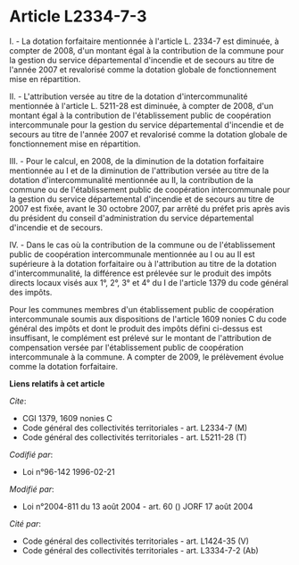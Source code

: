 # Article L2334-7-3

I. - La dotation forfaitaire mentionnée à l'article L. 2334-7 est diminuée, à compter de 2008, d'un montant égal à la
contribution de la commune pour la gestion du service départemental d'incendie et de secours au titre de l'année 2007 et
revalorisé comme la dotation globale de fonctionnement mise en répartition.

II. - L'attribution versée au titre de la dotation d'intercommunalité mentionnée à l'article L. 5211-28 est diminuée, à
compter de 2008, d'un montant égal à la contribution de l'établissement public de coopération intercommunale pour la gestion
du service départemental d'incendie et de secours au titre de l'année 2007 et revalorisé comme la dotation globale de
fonctionnement mise en répartition.

III. - Pour le calcul, en 2008, de la diminution de la dotation forfaitaire mentionnée au I et de la diminution de
l'attribution versée au titre de la dotation d'intercommunalité mentionnée au II, la contribution de la commune ou de
l'établissement public de coopération intercommunale pour la gestion du service départemental d'incendie et de secours au
titre de 2007 est fixée, avant le 30 octobre 2007, par arrêté du préfet pris après avis du président du conseil
d'administration du service départemental d'incendie et de secours.

IV. - Dans le cas où la contribution de la commune ou de l'établissement public de coopération intercommunale mentionnée au I
ou au II est supérieure à la dotation forfaitaire ou à l'attribution au titre de la dotation d'intercommunalité, la
différence est prélevée sur le produit des impôts directs locaux visés aux 1°, 2°, 3° et 4° du I de l'article 1379 du code
général des impôts.

Pour les communes membres d'un établissement public de coopération intercommunale soumis aux dispositions de l'article 1609
nonies C du code général des impôts et dont le produit des impôts défini ci-dessus est insuffisant, le complément est prélevé
sur le montant de l'attribution de compensation versée par l'établissement public de coopération intercommunale à la commune.
A compter de 2009, le prélèvement évolue comme la dotation forfaitaire.

**Liens relatifs à cet article**

_Cite_:

  - CGI 1379, 1609 nonies C
  - Code général des collectivités territoriales - art. L2334-7 (M)
  - Code général des collectivités territoriales - art. L5211-28 (T)

_Codifié par_:

  - Loi n°96-142 1996-02-21

_Modifié par_:

  - Loi n°2004-811 du 13 août 2004 - art. 60 () JORF 17 août 2004

_Cité par_:

  - Code général des collectivités territoriales - art. L1424-35 (V)
  - Code général des collectivités territoriales - art. L3334-7-2 (Ab)
